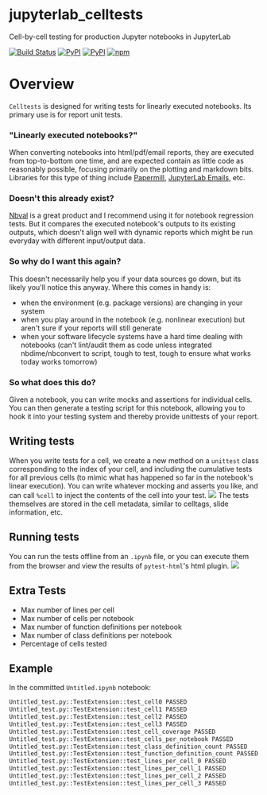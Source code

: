 # jupyterlab_celltests
Cell-by-cell testing for production Jupyter notebooks in JupyterLab

[![Build Status](https://travis-ci.org/timkpaine/jupyterlab_celltests.svg?branch=master)](https://travis-ci.org/timkpaine/jupyterlab_celltests)
[![PyPI](https://img.shields.io/pypi/l/jupyterlab_celltests.svg)](https://pypi.python.org/pypi/jupyterlab_celltests)
[![PyPI](https://img.shields.io/pypi/v/jupyterlab_celltests.svg)](https://pypi.python.org/pypi/jupyterlab_celltests)
[![npm](https://img.shields.io/npm/v/jupyterlab_celltests.svg)](https://www.npmjs.com/package/jupyterlab_celltests)


# Overview
`Celltests` is designed for writing tests for linearly executed notebooks. Its primary use is for report unit tests. 

### "Linearly executed notebooks?"
When converting notebooks into html/pdf/email reports, they are executed from top-to-bottom one time, and are expected contain as little code as reasonably possible, focusing primarily on the plotting and markdown bits. Libraries for this type of thing include [Papermill](https://github.com/nteract/papermill), [JupyterLab Emails](https://github.com/timkpaine/jupyterlab_email), etc. 

### Doesn't this already exist?
[Nbval](https://github.com/computationalmodelling/nbval) is a great product and I recommend using it for notebook regression tests. But it compares the executed notebook's outputs to its existing outputs, which doesn't align well with dynamic reports which might be run everyday with different input/output data. 

### So why do I want this again?
This doesn't necessarily help you if your data sources go down, but its likely you'll notice this anyway. Where this comes in handy is:

- when the environment (e.g. package versions) are changing in your system
- when you play around in the notebook (e.g. nonlinear execution) but aren't sure if your reports will still generate
- when your software lifecycle systems have a hard time dealing with notebooks (can't lint/audit them as code unless integrated nbdime/nbconvert to script, tough to test, tough to ensure what works today works tomorrow)

### So what does this do?
Given a notebook, you can write mocks and assertions for individual cells. You can then generate a testing script for this notebook, allowing you to hook it into your testing system and thereby provide unittests of your report. 

## Writing tests
When you write tests for a cell, we create a new method on a `unittest` class corresponding to the index of your cell, and including the cumulative tests for all previous cells (to mimic what has happened so far in the notebook's linear execution). You can write whatever mocking and asserts you like, and can call `%cell` to inject the contents of the cell into your test. 
![](https://raw.githubusercontent.com/timkpaine/jupyterlab_celltests/master/docs/demo.gif)
The tests themselves are stored in the cell metadata, similar to celltags, slide information, etc. 

## Running tests
You can run the tests offline from an `.ipynb` file, or you can execute them from the browser and view the results of `pytest-html`'s html plugin.
![](https://raw.githubusercontent.com/timkpaine/jupyterlab_celltests/master/docs/demo2.gif)

## Extra Tests
- Max number of lines per cell
- Max number of cells per notebook
- Max number of function definitions per notebook
- Max number of class definitions per notebook
- Percentage of cells tested

## Example
In the committed `Untitled.ipynb` notebook:

```bash
Untitled_test.py::TestExtension::test_cell0 PASSED                                                                                     [  8%]
Untitled_test.py::TestExtension::test_cell1 PASSED                                                                                     [ 16%]
Untitled_test.py::TestExtension::test_cell2 PASSED                                                                                     [ 25%]
Untitled_test.py::TestExtension::test_cell3 PASSED                                                                                     [ 33%]
Untitled_test.py::TestExtension::test_cell_coverage PASSED                                                                             [ 41%]
Untitled_test.py::TestExtension::test_cells_per_notebook PASSED                                                                        [ 50%]
Untitled_test.py::TestExtension::test_class_definition_count PASSED                                                                    [ 58%]
Untitled_test.py::TestExtension::test_function_definition_count PASSED                                                                 [ 66%]
Untitled_test.py::TestExtension::test_lines_per_cell_0 PASSED                                                                          [ 75%]
Untitled_test.py::TestExtension::test_lines_per_cell_1 PASSED                                                                          [ 83%]
Untitled_test.py::TestExtension::test_lines_per_cell_2 PASSED                                                                          [ 91%]
Untitled_test.py::TestExtension::test_lines_per_cell_3 PASSED                                                                          [100%]
```
